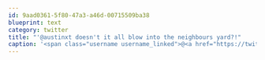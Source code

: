 ```yaml
---
id: 9aad0361-5f80-47a3-a46d-00715509ba38
blueprint: text
category: twitter
title: "'@austinxt doesn't it all blow into the neighbours yard?!"
caption: '<span class="username username_linked">@<a href="https://twitter.com/austinxt" title="Zenia Austin">austinxt</a></span> doesn''t it all blow into the neighbours yard?!'
---
```

